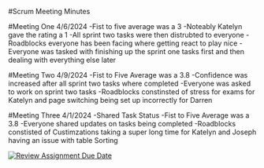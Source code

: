 #Scrum Meeting Minutes

#Meeting One 4/6/2024
-Fist to five average was a 3
-Noteably Katelyn gave the rating a 1
-All sprint two tasks were then distrubted to everyone
-Roadblocks everyone has been facing where getting react to play nice
-Everyone was tasked with finishing up the sprint one tasks first and then dealing with everything else later

#Meeting Two 4/9/2024
-Fist to Five Average was a 3.8
-Confidence was increased after all sprint two tasks where completed
-Everyone was asked to work on sprint two tasks 
-Roadblocks constinsted of stress for exams for Katelyn and page switching being set up incorrectly for Darren

#Meeting Three 4/1/2024
-Shared Task Status
-Fist to Five Average was a 3.8
-Everyone shared updates on tasks being completed
-Roadblocks constisted of Custimzations taking a super long time for Katelyn and Joseph having an issue with table Sorting

[![Review Assignment Due Date](https://classroom.github.com/assets/deadline-readme-button-24ddc0f5d75046c5622901739e7c5dd533143b0c8e959d652212380cedb1ea36.svg)](https://classroom.github.com/a/ttC5_kKh)
